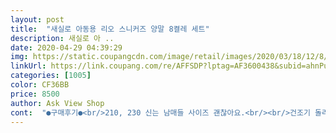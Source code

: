 ```yaml
---
layout: post 
title:  "새실로 아동용 리오 스니커즈 양말 8켤레 세트" 
description: 새실로 아 ..
date: 2020-04-29 04:39:29 
img: https://static.coupangcdn.com/image/retail/images/2020/03/18/12/8/428bf6c4-5aea-46b9-a972-a3d0bb039076.jpg 
linkUrl: https://link.coupang.com/re/AFFSDP?lptag=AF3600438&subid=ahnPublicAsk&pageKey=1370510994&itemId=2403046339&vendorItemId=70397872664&traceid=V0-113-3348e40603c0a120 
categories: [1005] 
color: CF36BB 
price: 8500 
author: Ask View Shop 
cont:  "●구매후기●<br/>210, 230 신는 남매들 사이즈 괜찮아요.<br/><br/>건조기 돌리거나 온수로 빨아도 많이 줄어들거 같지는 않아요.<br/><br/>구매한지 2주짼인데 디자인도, 착화감도 다 좋아서<br/>깔끔한 스타일이라 마음에 들어요<br/>니몰래 샀습니다 배송도 엄청 빠르구요~ 가격에 비해 엄청<br/>밤에 주문했는데 그다음날 낮에 도착해서 깜짝놀랐어요 ㅎㅎ<br/>별로인곳들이 많았는데 리뷰가 좋은곳을 찾으니 새실로가<br/>새탁하다보면 양말들이 줄어드는 경우가 많아서<br/>샛벽에 저의 초등학교 조카아이의 양말을 찾다가<br/>성인도 충분히신을수있어서 저도나중에여기서 사보려해요^^<br/>아들 신기려고 구매했는데, 어느옷에나 잘어울리는<br/>아들은 5살인데 발이 큰편이라 5호로 구매했어요<br/>아이들도 만족하고 잘신어요^^<br/>언청많아 나오더라구요!!! 그래서 바로 조카의 선물을 언<br/>줄무늬랑 민무늬랑 나눠 신길려구 샀어요.<br/><br/>짱짱하고 튼튼한 양말이라 한번더 놀랬습니다.<br/>.<br/>!<br/>쫀쫀하게 촥 달라붙지는 않고, 부드럽게 스윽 감싸는 느낌?<br/>처음 신겨보니 살짝 크긴했는데<br/>파스텔 톤 색상에 촉감은 엄청 부드러워요.<br/><br/>포장도 꼼꼼하게 잘되어있고, 배송도 빨랐어요<br/>포장은 큰 봉투에 8켤레가 같이 들어있어서 비닐 쓰레기가 많이 생기지 않아서 좋아요.<br/> 양말도 뾰족한 집게나 바느질로 묶인 부분없이,간단하게 사이즈 스티커만 하나씩 붙어있어서 정리하기 편함.<br/> 에코포장 굿~^^<br/>한치수 크게 주문했어요<br/>210, 230 신는 남매들 사이즈 괜찮아요.<br/><br/>건조기 돌리거나 온수로 빨아도 많이 줄어들거 같지는 않아요.<br/><br/>구매한지 2주짼인데 디자인도, 착화감도 다 좋아서<br/>깔끔한 스타일이라 마음에 들어요<br/>니몰래 샀습니다 배송도 엄청 빠르구요~ 가격에 비해 엄청<br/>밤에 주문했는데 그다음날 낮에 도착해서 깜짝놀랐어요 ㅎㅎ<br/>별로인곳들이 많았는데 리뷰가 좋은곳을 찾으니 새실로가<br/>새탁하다보면 양말들이 줄어드는 경우가 많아서<br/>샛벽에 저의 초등학교 조카아이의 양말을 찾다가<br/>성인도 충분히신을수있어서 저도나중에여기서 사보려해요^^<br/>아들 신기려고 구매했는데, 어느옷에나 잘어울리는<br/>아들은 5살인데 발이 큰편이라 5호로 구매했어요<br/>아이들도 만족하고 잘신어요^^<br/>언청많아 나오더라구요!!! 그래서 바로 조카의 선물을 언<br/>줄무늬랑 민무늬랑 나눠 신길려구 샀어요.<br/><br/>짱짱하고 튼튼한 양말이라 한번더 놀랬습니다.<br/>.<br/>!<br/>쫀쫀하게 촥 달라붙지는 않고, 부드럽게 스윽 감싸는 느낌?<br/>처음 신겨보니 살짝 크긴했는데<br/>파스텔 톤 색상에 촉감은 엄청 부드러워요.<br/><br/>포장도 꼼꼼하게 잘되어있고, 배송도 빨랐어요<br/>포장은 큰 봉투에 8켤레가 같이 들어있어서 비닐 쓰레기가 많이 생기지 않아서 좋아요.<br/> 양말도 뾰족한 집게나 바느질로 묶인 부분없이,간단하게 사이즈 스티커만 하나씩 붙어있어서 정리하기 편함.<br/> 에코포장 굿~^^<br/>한치수 크게 주문했어요<br/>" 
---
```

